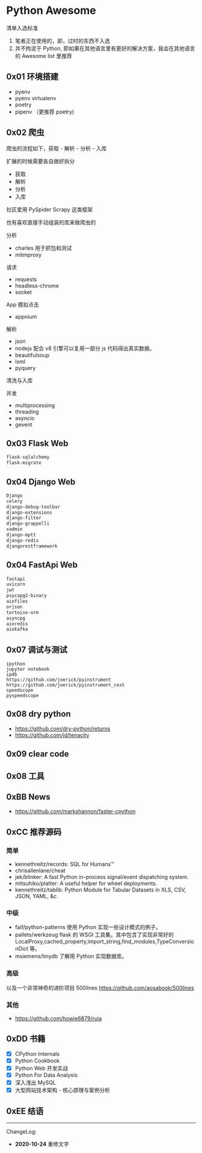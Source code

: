 # Python Awesome

清单入选标准

1. 笔者正在使用的，即，过时的东西不入选
2. 并不拘泥于 Python, 即如果在其他语言里有更好的解决方案，我会在其他语言的 Awesome list 里推荐

## 0x01 环境搭建

- pyenv
- pyenv virtualenv
- poetry
- pipenv （更推荐 poetry)

## 0x02 爬虫

爬虫的流程如下，获取 - 解析 - 分析 - 入库

扩展的时候需要各自做好拆分

- 获取
- 解析
- 分析
- 入库

社区爱用 PySpider Scrapy 这类框架

也有喜欢直接手动组装的库来做爬虫的

分析

- charles 用于抓包和测试
- mitmproxy

请求

- requests
- headless-chrome
- socket

App 模拟点击

- appnium

解析

- json
- nodejs 配合 v8 引擎可以复用一部分 js 代码得出真实数据。
- beautifulsoup
- lxml
- pyquery

清洗与入库

并发

- multiprocessing
- threading
- asyncio
- gevent

## 0x03 Flask Web

```bash
flask-sqlalchemy
flask-migrate
```

## 0x04 Django Web

```bash
Django
celery
django-debug-toolbar
django-extensions
django-filter
django-grappelli
xadmin
django-mptt
django-redis
djangorestframework
```

## 0x04 FastApi Web

```bash
fastapi
uvicorn
jwt
psycopg2-binary
aiofiles
orjson
tortoise-orm
asyncpg
aioredis
aiokafka
```

## 0x07 调试与测试

```
ipython
jupyter notebook
ipdb
https://github.com/joerick/pyinstrument
https://github.com/joerick/pyinstrument_cext
speedscope
pyspeedscope
```

## 0x08 dry python

- https://github.com/dry-python/returns
- https://github.com/jd/tenacity

## 0x09 clear code

## 0x08 工具

## 0xBB News

- https://github.com/markshannon/faster-cpython

## 0xCC 推荐源码

### 简单

- kennethreitz/records: SQL for Humans™
- chrisallenlane/cheat
- jek/blinker: A fast Python in-process signal/event dispatching system.
- mitsuhiko/platter: A useful helper for wheel deployments.
- kennethreitz/tablib: Python Module for Tabular Datasets in XLS, CSV, JSON, YAML, &c.

### 中级

- faif/python-patterns 使用 Python 实现一些设计模式的例子。
- pallets/werkzeug flask 的 WSGI 工具集。其中包含了实现非常好的 LocalProxy,cached_property,import_string,find_modules,TypeConversionDict 等。
- msiemens/tinydb 了解用 Python 实现数据库。

### 高级

以及一个非常神奇的进阶项目 500lines https://github.com/aosabook/500lines

### 其他

- https://github.com/howie6879/ruia

## 0xDD 书籍

- [x] CPython Internals
- [x] Python Cookbook
- [x] Python Web 开发实战
- [x] Python For Data Analysis
- [x] 深入浅出 MySQL
- [x] 大型网站技术架构 - 核心原理与案例分析

## 0xEE 结语

---
ChangeLog:
- **2020-10-24** 重修文字
